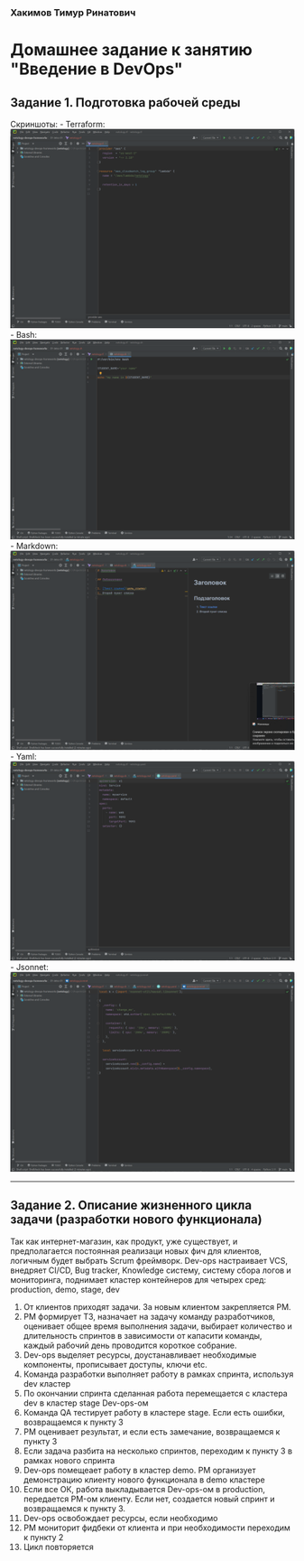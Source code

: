 ### Хакимов Тимур Ринатович

# Домашнее задание к занятию "Введение в DevOps"

## Задание 1. Подготовка рабочей среды
Скриншоты:
    - Terraform: ![Terraform](img/terraform.png)
    - Bash: ![bahs](img/bash.png)
    - Markdown: ![markdown](img/markdown.png)
    - Yaml: ![Yaml](img/yaml.png)
    - Jsonnet: ![Jsonnet](img/jsonnet.png)

----

## Задание 2. Описание жизненного цикла задачи (разработки нового функционала)

Так как интернет-магазин, как продукт, уже существует, и предполагается постоянная реализаци новых фич для клиентов, логичным будет выбрать Scrum фреймворк.
Dev-ops настраивает VCS, внедряет CI/CD, Bug tracker, Knowledge систему, систему сбора логов и мониторинга, поднимает кластер контейнеров для четырех сред: production, demo, stage, dev

1. От клиентов приходят задачи. За новым клиентом закрепляется PM.
2. PM формирует ТЗ, назначает на задачу команду разработчиков, оценивает общее время выполнения задачи, выбирает количество и длительность спринтов в зависимости от капасити команды, каждый рабочий день проводится короткое собрание. 
3. Dev-ops выделяет ресурсы, доустанавливает необходимые компоненты, прописывает доступы, ключи etc.
4. Команда разработки выполняет работу в рамках спринта, используя dev кластер
5. По окончании спринта сделанная работа перемещается с кластера dev в кластер stage Dev-ops-ом
6. Команда QA тестирует работу в кластере stage. Если есть ошибки, возвращаемся к пункту 3
7. PM оценивает результат, и если есть замечание, возвращаемся к пункту 3 
8. Если задача разбита на несколько спринтов, переходим к пункту 3 в рамках нового спринта
9. Dev-ops помещеает работу в кластер demo. PM организует демонстрацию клиенту нового функционала в demo кластере
10. Если все ОК, работа выкладывается Dev-ops-ом в production, передается PM-ом клиенту. Если нет, создается новый спринт и возвращаемся к пункту 3.
11. Dev-ops освобождает ресурсы, если необходимо
12. PM мониторит фидбеки от клиента и при необходимости переходим к пункту 2 
13. Цикл повторяется

